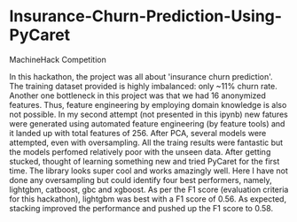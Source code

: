 # Insurance-Churn-Prediction-Using-PyCaret
MachineHack Competition

In this hackathon, the project was all about 'insurance churn prediction'. The training dataset provided is highly imbalanced: only ~11% churn rate. Another one bottleneck in this project was that we had 16 anonymized features. Thus, feature engineering by employing domain knowledge is also not possible. In my second attempt (not presented in this ipynb) new fatures were generated using automated feature engineering (by feature tools) and it landed up with total features of 256. After PCA, several models were attempted, even with oversampling. All the traing results were fantastic but the models perfomed relatively poor with the unseen data. After getting stucked, thought of learning something new and tried PyCaret for the first time. The library looks super cool and works amazingly well. Here I have not done any oversampling but could identify four best performers, namely, lightgbm, catboost, gbc and xgboost. As per the F1 score (evaluation criteria for this hackathon), lightgbm was best with a F1 score of 0.56. As expected, stacking improved the performance and pushed up the F1 score to 0.58.

